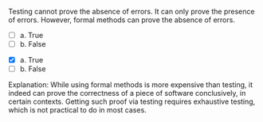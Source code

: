 <panel header=":lock::key: True or False?">
<question>

Testing cannot prove the absence of errors. It can only prove the presence of errors. However, formal methods can prove the absence of errors.

- [ ] a. True
- [ ] b. False

<div slot="answer">

- [x] a. True
- [ ] b. False

Explanation: While using formal methods is more expensive than testing, it indeed can prove the correctness of a piece of software conclusively, in certain contexts. Getting such proof via testing requires exhaustive testing, which is not practical to do in most cases.

</div>
</question>
</panel>
